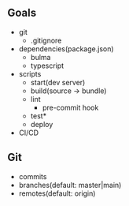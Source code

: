 ## Goals
- git
  - .gitignore
- dependencies(package.json)
  - bulma
  - typescript
- scripts
  - start(dev server)
  - build(source -> bundle)
  - lint
    - pre-commit hook
  - test*
  - deploy
- CI/CD

## Git
- commits
- branches(default: master|main)
- remotes(default: origin)